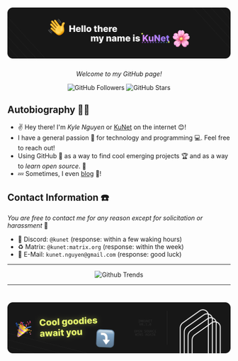 # [![imkunet](header.svg)](https://github.com/imkunet/)
*<p align="center">Welcome to my GitHub page!</p>*
<p align="center">
  <img src="https://img.shields.io/github/followers/imkunet" alt="GitHub Followers" />
  <img src="https://img.shields.io/github/stars/imkunet" alt="GitHub Stars" />
</p>

## Autobiography 🏳️‍🌈
- ✌ Hey there! I'm *Kyle Nguyen* or <ins>KuNet</ins> on the internet 😊!
- I have a general passion 💟 for technology and programming 💻. Feel free to reach out!
- Using GitHub 🐙 as a way to find cool emerging projects 🏆 and as a way to *learn open source*. 🚀
- 💤 Sometimes, I even [blog](https://blog.kunet.dev) 📑!

## Contact Information ☎️
*You are free to contact me for any reason except for solicitation or harassment* 🚫
- 💟 Discord: `@kunet` (response: within a few waking hours)
- ♻️ Matrix: `@kunet:matrix.org` (response: within the week)
- 📮 E-Mail: `kunet.nguyen@gmail.com` (response: good luck)

---

<p align="center">
    <img src="https://api.githubtrends.io/user/svg/imkunet/langs?time_range=one_year&theme=dark" alt="Github Trends" />
</p>

---

# [![bottom](bottom.svg)](https://github.com/imkunet?tab=repositories)
